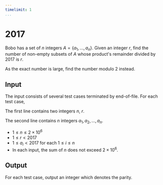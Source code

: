 ```yaml
---
timelimit: 1
...
```


# 2017

Bobo has a set of $n$ integers $A=\{a_1, \dots, a_n\}$. Given an integer $r$, find the number of non-empty subsets of $A$ whose product's remainder divided by $2017$ is $r$.

As the exact number is large, find the number modulo $2$ instead.

## Input

The input consists of several test cases terminated by end-of-file. For each test case,

The first line contains two integers $n$, $r$.

The second line contains $n$ integers $a_1, a_2, \dots, a_n$.

* $1 \leq n \leq 2\times 10^6$
* $1 \leq r < 2017$
* $1 \leq a_i < 2017$ for each $1 \leq i \leq n$
* In each input, the sum of $n$ does not exceed $2 \times 10^6$.

## Output

For each test case, output an integer which denotes the parity.

<!--SAMPLES-->
